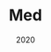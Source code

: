 ---
title: "Med"
category: "Website + Brand identity"
link: "http://www.medicinaediagnostica.it/"
date: "2020"
image: petra-website-webdesign-uidesign-frontend-development-wordpress-html-css-javascript-php.jpg
imageAlt: "davideallevi, digital designer, frontend developer, website, ui design, ux design, ui development, wordpress, cms, portfolio, brand identity"
---